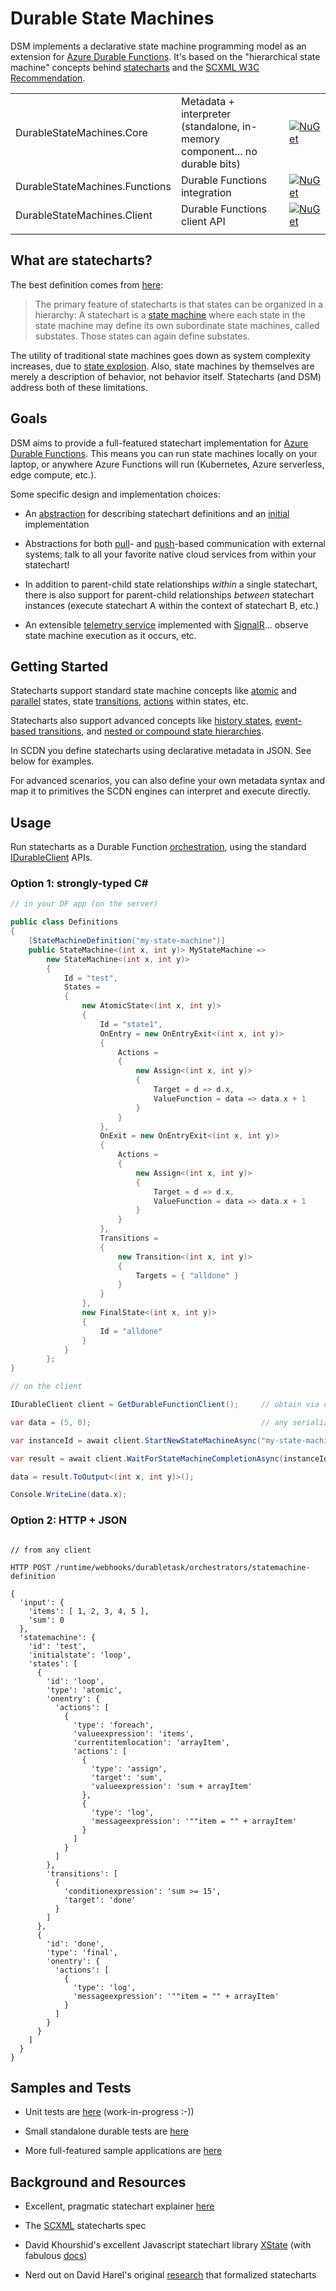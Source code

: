 # Durable State Machines

DSM implements a declarative state machine programming model as an extension for [Azure Durable Functions](https://docs.microsoft.com/en-us/azure/azure-functions/durable/durable-functions-overview?tabs=csharp). It's based on the "hierarchical state machine" concepts behind [statecharts](https://statecharts.github.io/) and the [SCXML W3C Recommendation](https://www.w3.org/TR/scxml/).

| | |  |
| ------------- | ----------- | --- |
| DurableStateMachines.Core | Metadata + interpreter (standalone, in-memory component... no durable bits) | [![NuGet](https://img.shields.io/nuget/v/DurableStateMachines.Core)](https://www.nuget.org/packages/DurableStateMachines.Core/) |
| DurableStateMachines.Functions | Durable Functions integration | [![NuGet](https://img.shields.io/nuget/v/DurableStateMachines.Functions)](https://www.nuget.org/packages/DurableStateMachines.Functions/) |
| DurableStateMachines.Client | Durable Functions client API | [![NuGet](https://img.shields.io/nuget/v/DurableStateMachines.Client)](https://www.nuget.org/packages/DurableStateMachines.Client/) |
| | |  |


## What are statecharts?

The best definition comes from [here](https://statecharts.github.io/what-is-a-statechart.html):

> The primary feature of statecharts is that states can be organized in a hierarchy:  A statechart is a [state machine](https://statecharts.github.io/what-is-a-state-machine.html) where each state in the state machine may define its own subordinate state machines, called substates.  Those states can again define substates.

The utility of traditional state machines goes down as system complexity increases, due to [state explosion](https://statecharts.github.io/state-machine-state-explosion.html). Also, state machines by themselves are merely a description of behavior, not behavior itself. Statecharts (and DSM) address both of these limitations.

## Goals

DSM aims to provide a full-featured statechart implementation for [Azure Durable Functions](https://docs.microsoft.com/en-us/azure/azure-functions/durable/). This means you can run state machines locally on your laptop, or anywhere Azure Functions will run (Kubernetes, Azure serverless, edge compute, etc.).

Some specific design and implementation choices:

- An [abstraction](./Common/Model) for describing statechart definitions and an [initial](./Metadata) implementation

- Abstractions for both [pull](./Common/Model/Execution/IQueryMetadata.cs)- and [push](./Common/Model/Execution/ISendMessageMetadata.cs)-based communication with external systems; talk to all your favorite native cloud services from within your statechart!

- In addition to parent-child state relationships _within_ a single statechart, there is also support for parent-child relationships _between_ statechart instances (execute statechart A within the context of statechart B, etc.)

- An extensible [telemetry service](./FunctionClient/Listener.cs) implemented with [SignalR](https://docs.microsoft.com/en-us/aspnet/core/signalr/introduction)... observe state machine execution as it occurs, etc.

## Getting Started

Statecharts support standard state machine concepts like [atomic](https://statecharts.github.io/glossary/atomic-state.html) and [parallel](https://statecharts.github.io/glossary/parallel-state.html) states, state [transitions](https://statecharts.github.io/glossary/transition.html), [actions](https://statecharts.github.io/glossary/action.html) within states, etc.

Statecharts also support advanced concepts like [history states](https://statecharts.github.io/glossary/history-state.html), [event-based transitions](https://statecharts.github.io/glossary/event.html), and [nested or compound state hierarchies](https://statecharts.github.io/glossary/compound-state.html). 

In SCDN you define statecharts using declarative metadata in JSON. See below for examples.

For advanced scenarios, you can also define your own metadata syntax and map it to primitives the SCDN engines can interpret and execute directly.

## Usage

Run statecharts as a Durable Function [orchestration](https://docs.microsoft.com/en-us/azure/azure-functions/durable/durable-functions-orchestrations?tabs=csharp), using the standard [IDurableClient](https://docs.microsoft.com/en-us/dotnet/api/microsoft.azure.webjobs.extensions.durabletask.idurableclient?view=azure-dotnet) APIs.

### Option 1: strongly-typed C#

```csharp
// in your DF app (on the server)

public class Definitions
{
    [StateMachineDefinition("my-state-machine")]
    public StateMachine<(int x, int y)> MyStateMachine =>
        new StateMachine<(int x, int y)>
        {
            Id = "test",
            States =
            {
                new AtomicState<(int x, int y)>
                {
                    Id = "state1",
                    OnEntry = new OnEntryExit<(int x, int y)>
                    {
                        Actions =
                        {
                            new Assign<(int x, int y)>
                            {
                                Target = d => d.x,
                                ValueFunction = data => data.x + 1
                            }
                        }
                    },
                    OnExit = new OnEntryExit<(int x, int y)>
                    {
                        Actions =
                        {
                            new Assign<(int x, int y)>
                            {
                                Target = d => d.x,
                                ValueFunction = data => data.x + 1
                            }
                        }
                    },
                    Transitions =
                    {
                        new Transition<(int x, int y)>
                        {
                            Targets = { "alldone" }
                        }
                    }
                },
                new FinalState<(int x, int y)>
                {
                    Id = "alldone"
                }
            }
        };
}

```

```csharp
// on the client

IDurableClient client = GetDurableFunctionClient();     // obtain via dependency injection

var data = (5, 0);                                      // any serializable type

var instanceId = await client.StartNewStateMachineAsync("my-state-machine", data);

var result = await client.WaitForStateMachineCompletionAsync(instanceId);

data = result.ToOutput<(int x, int y)>();

Console.WriteLine(data.x);

```

### Option 2: HTTP + JSON

```

// from any client

HTTP POST /runtime/webhooks/durabletask/orchestrators/statemachine-definition

{
  'input': {
    'items': [ 1, 2, 3, 4, 5 ],
    'sum': 0
  },
  'statemachine': {
    'id': 'test',
    'initialstate': 'loop',
    'states': [
      {
        'id': 'loop',
        'type': 'atomic',
        'onentry': {
          'actions': [
            {
              'type': 'foreach',
              'valueexpression': 'items',
              'currentitemlocation': 'arrayItem',
              'actions': [
                {
                  'type': 'assign',
                  'target': 'sum',
                  'valueexpression': 'sum + arrayItem'
                },
                {
                  'type': 'log',
                  'messageexpression': '""item = "" + arrayItem'
                }
              ]
            }
          ]
        },
        'transitions': [
          {
            'conditionexpression': 'sum >= 15',
            'target': 'done'
          }
        ]
      },
      {
        'id': 'done',
        'type': 'final',
        'onentry': {
          'actions': [
            {
              'type': 'log',
              'messageexpression': '""item = "" + arrayItem'
            }
          ]
        }
      }
    ]
  }
}

```

## Samples and Tests

- Unit tests are [here](./Tests) (work-in-progress :-))

- Small standalone durable tests are [here](./DurableTests)

- More full-featured sample applications are [here](./Samples)

## Background and Resources

- Excellent, pragmatic statechart explainer [here](https://statecharts.github.io/)

- The [SCXML](https://www.w3.org/TR/scxml/) statecharts spec

- David Khourshid's excellent Javascript statechart library [XState](https://github.com/davidkpiano/xstate) (with fabulous [docs](https://xstate.js.org/docs/))

- Nerd out on David Harel's original [research](https://www.sciencedirect.com/science/article/pii/0167642387900359/pdf) that formalized statecharts
